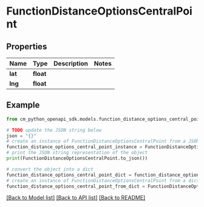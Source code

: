 # FunctionDistanceOptionsCentralPoint


## Properties

Name | Type | Description | Notes
------------ | ------------- | ------------- | -------------
**lat** | **float** |  | 
**lng** | **float** |  | 

## Example

```python
from cm_python_openapi_sdk.models.function_distance_options_central_point import FunctionDistanceOptionsCentralPoint

# TODO update the JSON string below
json = "{}"
# create an instance of FunctionDistanceOptionsCentralPoint from a JSON string
function_distance_options_central_point_instance = FunctionDistanceOptionsCentralPoint.from_json(json)
# print the JSON string representation of the object
print(FunctionDistanceOptionsCentralPoint.to_json())

# convert the object into a dict
function_distance_options_central_point_dict = function_distance_options_central_point_instance.to_dict()
# create an instance of FunctionDistanceOptionsCentralPoint from a dict
function_distance_options_central_point_from_dict = FunctionDistanceOptionsCentralPoint.from_dict(function_distance_options_central_point_dict)
```
[[Back to Model list]](../README.md#documentation-for-models) [[Back to API list]](../README.md#documentation-for-api-endpoints) [[Back to README]](../README.md)



